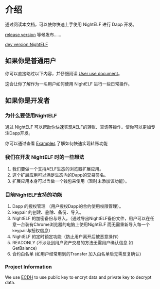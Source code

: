 # 介绍

通过阅读本文档，可以使你快速上手使用 NightELF 进行 Dapp 开发。

[release version](GettingStarted.md) 等候发布......

[dev version NightELF](https://chrome.google.com/webstore/detail/aelf-explorer-extension-d/mlmlhipeonlflbcclinpbmcjdnpnmkpf)

## 如果你是普通用户

你可以直接略过以下内容，并仔细阅读 [User use document](../user/)。

这会让你了解作为一名用户如何使用 NightELF 进行一些日常操作。

## 如果你是开发者

### 为什么要使用NightELF

通过 NightELF 可以帮助你快速实现AELF的转账、查询等操作。使你可以更加专注Dapp开发。

你可以通过查看 [Examples]() 了解如何快速实现转账功能

### 我们在开发 NightELF 时的一些想法

1. 我们要做一个支持AELF生态的浏览器扩展应用。
2. 这个扩展应用可以满足生态内的Dapp的交易签名。
3. 扩展应用本身可以当做一个钱包来使用（暂时未添加该功能）。

### 目前NightELF支持的功能

1. Dapp 的授权管理 （用户授权Dapp的合约使用权限管理）。
2. keypair 的创建、删除、备份、导入。
3. NightELF 的加密备份与导入。（通过导出NightELF备份文件，用户可以在任意一台装有Chrome浏览器的电脑上使用NightELF 而无需重新导入每一个keypair与授权信息）
4. NightELF 的定时锁定功能（防止用户离开后被恶意操作）
5. READONLY \(不涉及到用户资产交易的方法无需用户确认信息 如 GetBalance\)
6. 合约白名单 \(如用户经常用到的Transfer 加入白名单后无需反复确认\)

### Project Information

We use [ECDH](https://github.com/indutny/elliptic) to use public key to encryt data and private key to decrypt data.

